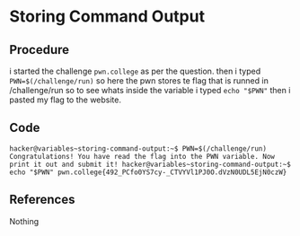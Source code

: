 # Storing Command Output

## Procedure
i started the challenge `pwn.college`
as per the question.
then i typed `PWN=$(/challenge/run)`
so here the pwn stores te flag that is runned in /challenge/run
so to see whats inside the variable i typed `echo "$PWN"`
then i pasted my flag to the website.

## Code
`hacker@variables~storing-command-output:~$ PWN=$(/challenge/run)
Congratulations! You have read the flag into the PWN variable. Now print it out
and submit it!
hacker@variables~storing-command-output:~$ echo "$PWN"
pwn.college{492_PCfo0YS7cy-_CTVYVl1PJ0O.dVzN0UDL5EjN0czW}`

## References
Nothing
